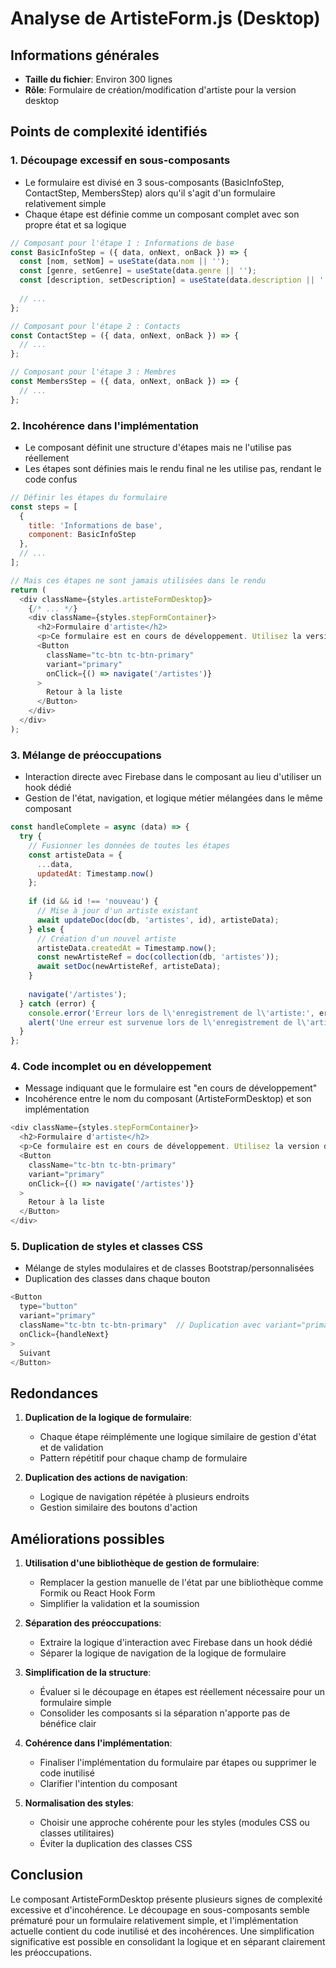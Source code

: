 # Analyse de ArtisteForm.js (Desktop)

## Informations générales
- **Taille du fichier**: Environ 300 lignes
- **Rôle**: Formulaire de création/modification d'artiste pour la version desktop

## Points de complexité identifiés

### 1. Découpage excessif en sous-composants
- Le formulaire est divisé en 3 sous-composants (BasicInfoStep, ContactStep, MembersStep) alors qu'il s'agit d'un formulaire relativement simple
- Chaque étape est définie comme un composant complet avec son propre état et sa logique

```javascript
// Composant pour l'étape 1 : Informations de base
const BasicInfoStep = ({ data, onNext, onBack }) => {
  const [nom, setNom] = useState(data.nom || '');
  const [genre, setGenre] = useState(data.genre || '');
  const [description, setDescription] = useState(data.description || '');
  
  // ...
};

// Composant pour l'étape 2 : Contacts
const ContactStep = ({ data, onNext, onBack }) => {
  // ...
};

// Composant pour l'étape 3 : Membres
const MembersStep = ({ data, onNext, onBack }) => {
  // ...
};
```

### 2. Incohérence dans l'implémentation
- Le composant définit une structure d'étapes mais ne l'utilise pas réellement
- Les étapes sont définies mais le rendu final ne les utilise pas, rendant le code confus

```javascript
// Définir les étapes du formulaire
const steps = [
  { 
    title: 'Informations de base', 
    component: BasicInfoStep 
  },
  // ...
];

// Mais ces étapes ne sont jamais utilisées dans le rendu
return (
  <div className={styles.artisteFormDesktop}>
    {/* ... */}
    <div className={styles.stepFormContainer}>
      <h2>Formulaire d'artiste</h2>
      <p>Ce formulaire est en cours de développement. Utilisez la version desktop pour le moment.</p>
      <Button
        className="tc-btn tc-btn-primary"
        variant="primary"
        onClick={() => navigate('/artistes')}
      >
        Retour à la liste
      </Button>
    </div>
  </div>
);
```

### 3. Mélange de préoccupations
- Interaction directe avec Firebase dans le composant au lieu d'utiliser un hook dédié
- Gestion de l'état, navigation, et logique métier mélangées dans le même composant

```javascript
const handleComplete = async (data) => {
  try {
    // Fusionner les données de toutes les étapes
    const artisteData = {
      ...data,
      updatedAt: Timestamp.now()
    };
    
    if (id && id !== 'nouveau') {
      // Mise à jour d'un artiste existant
      await updateDoc(doc(db, 'artistes', id), artisteData);
    } else {
      // Création d'un nouvel artiste
      artisteData.createdAt = Timestamp.now();
      const newArtisteRef = doc(collection(db, 'artistes'));
      await setDoc(newArtisteRef, artisteData);
    }
    
    navigate('/artistes');
  } catch (error) {
    console.error('Erreur lors de l\'enregistrement de l\'artiste:', error);
    alert('Une erreur est survenue lors de l\'enregistrement de l\'artiste.');
  }
};
```

### 4. Code incomplet ou en développement
- Message indiquant que le formulaire est "en cours de développement"
- Incohérence entre le nom du composant (ArtisteFormDesktop) et son implémentation

```javascript
<div className={styles.stepFormContainer}>
  <h2>Formulaire d'artiste</h2>
  <p>Ce formulaire est en cours de développement. Utilisez la version desktop pour le moment.</p>
  <Button
    className="tc-btn tc-btn-primary"
    variant="primary"
    onClick={() => navigate('/artistes')}
  >
    Retour à la liste
  </Button>
</div>
```

### 5. Duplication de styles et classes CSS
- Mélange de styles modulaires et de classes Bootstrap/personnalisées
- Duplication des classes dans chaque bouton

```javascript
<Button
  type="button"
  variant="primary"
  className="tc-btn tc-btn-primary"  // Duplication avec variant="primary"
  onClick={handleNext}
>
  Suivant
</Button>
```

## Redondances

1. **Duplication de la logique de formulaire**:
   - Chaque étape réimplémente une logique similaire de gestion d'état et de validation
   - Pattern répétitif pour chaque champ de formulaire

2. **Duplication des actions de navigation**:
   - Logique de navigation répétée à plusieurs endroits
   - Gestion similaire des boutons d'action

## Améliorations possibles

1. **Utilisation d'une bibliothèque de gestion de formulaire**:
   - Remplacer la gestion manuelle de l'état par une bibliothèque comme Formik ou React Hook Form
   - Simplifier la validation et la soumission

2. **Séparation des préoccupations**:
   - Extraire la logique d'interaction avec Firebase dans un hook dédié
   - Séparer la logique de navigation de la logique de formulaire

3. **Simplification de la structure**:
   - Évaluer si le découpage en étapes est réellement nécessaire pour un formulaire simple
   - Consolider les composants si la séparation n'apporte pas de bénéfice clair

4. **Cohérence dans l'implémentation**:
   - Finaliser l'implémentation du formulaire par étapes ou supprimer le code inutilisé
   - Clarifier l'intention du composant

5. **Normalisation des styles**:
   - Choisir une approche cohérente pour les styles (modules CSS ou classes utilitaires)
   - Éviter la duplication des classes CSS

## Conclusion

Le composant ArtisteFormDesktop présente plusieurs signes de complexité excessive et d'incohérence. Le découpage en sous-composants semble prématuré pour un formulaire relativement simple, et l'implémentation actuelle contient du code inutilisé et des incohérences. Une simplification significative est possible en consolidant la logique et en séparant clairement les préoccupations.

